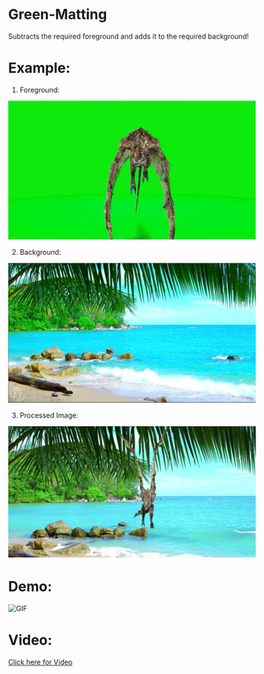 # Green-Matting
Subtracts the required foreground and adds it to the required background!

# Example:

1. Foreground:

![Foreground](foreground.png)

2. Background:

![Background](background.png)

3. Processed Image:

![Processed image](processed.png)

# Demo:

![GIF](demo_gif.gif)

# Video:

[Click here for Video](demo_video.mov)



